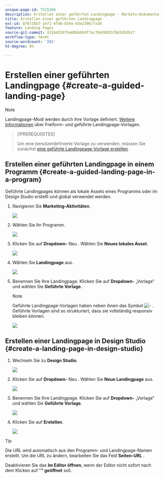 ```yaml
---
unique-page-id: 7515266
description: Erstellen einer geführten Landingpage - Marketo-Dokumente - Produktdokumentation
title: Erstellen einer geführten Landingpage
exl-id: 876735b7-1e71-4fd0-b5de-63e239bcfa30
feature: Landing Pages
source-git-commit: 431bd258f9a68bbb9df7acf043085578d3d91b1f
workflow-type: tm+mt
source-wordcount: '201'
ht-degree: 0%

---
```


# Erstellen einer geführten Landingpage {#create-a-guided-landing-page}

>[!NOTE]
>
>Landingpage-Modi werden durch ihre Vorlage definiert. [Weitere Informationen](/help/marketo/product-docs/demand-generation/landing-pages/understanding-landing-pages/understanding-free-form-vs-guided-landing-pages.md) über Freiform- und geführte Landingpage-Vorlagen.

>[!PREREQUISITES]
>
>Um eine benutzerdefinierte Vorlage zu verwenden, müssen Sie zunächst [eine geführte Landingpage-Vorlage erstellen](/help/marketo/product-docs/demand-generation/landing-pages/landing-page-templates/create-a-guided-landing-page-template.md).

## Erstellen einer geführten Landingpage in einem Programm {#create-a-guided-landing-page-in-a-program}

Geführte Landingpages können als lokale Assets eines Programms oder im Design Studio erstellt und global verwendet werden.

1. Navigieren Sie **Marketing-Aktivitäten**.

   ![](assets/one-1.png)

1. Wählen Sie Ihr Programm.

   ![](assets/image2015-5-26-9-3a24-3a2.png)

1. Klicken Sie auf **Dropdown-** Neu . Wählen Sie **Neues lokales Asset**.

   ![](assets/image2015-5-26-9-3a25-3a36.png)

1. Wählen Sie **Landingpage** aus.

   ![](assets/four.png)

1. Benennen Sie Ihre Landingpage. Klicken Sie auf **Dropdown-** „Vorlage“ und wählen Sie **Geführte Vorlage**.

   >[!NOTE]
   >
   >Geführte Landingpage-Vorlagen haben neben ihnen das Symbol ![ - ](assets/image2015-5-26-9-3a26-3a51.png) . Geführte Vorlagen sind so strukturiert, dass sie vollständig responsiv bleiben können.

   ![](assets/image2015-5-24-15-3a47-3a56.png)

## Erstellen einer Landingpage in Design Studio {#create-a-landing-page-in-design-studio}

1. Wechseln Sie zu **Design Studio**.

   ![](assets/six.png)

1. Klicken Sie auf **Dropdown-** Neu . Wählen Sie **Neue Landingpage** aus.

   ![](assets/seven.png)

1. Benennen Sie Ihre Landingpage. Klicken Sie auf **Dropdown-** „Vorlage“ und wählen Sie **Geführte Vorlage**.

   ![](assets/image2015-5-26-9-3a27-3a34.png)

1. Klicken Sie auf **Erstellen**.

   ![](assets/image2015-5-26-9-3a28-3a8.png)

>[!TIP]
>
>Die URL wird automatisch aus den Programm- und Landingpage-Namen erstellt. Um die URL zu ändern, bearbeiten Sie das Feld **Seiten-URL** .
>
>Deaktivieren Sie das **Im Editor öffnen**, wenn der Editor nicht sofort nach dem Klicken auf &quot;**&quot; geöffnet** soll.
